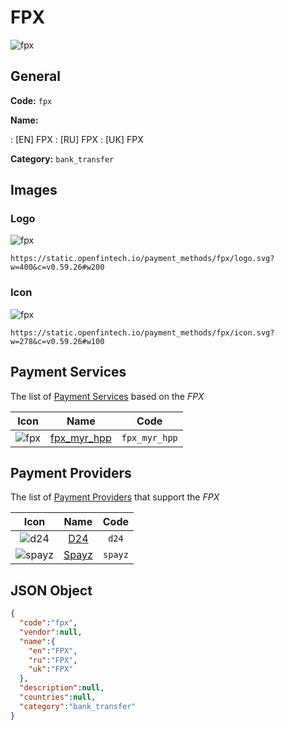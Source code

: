 
# FPX 
![fpx](https://static.openfintech.io/payment_methods/fpx/logo.svg?w=400&c=v0.59.26#w200)  

## General 
**Code:** `fpx` 
 
**Name:** 
 
:	[EN] FPX 
:	[RU] FPX 
:	[UK] FPX 
 
**Category:** `bank_transfer` 
 

## Images 

### Logo 
![fpx](https://static.openfintech.io/payment_methods/fpx/logo.svg?w=400&c=v0.59.26#w200)  

```
https://static.openfintech.io/payment_methods/fpx/logo.svg?w=400&c=v0.59.26#w200
```  

### Icon 
![fpx](https://static.openfintech.io/payment_methods/fpx/icon.svg?w=278&c=v0.59.26#w100)  

```
https://static.openfintech.io/payment_methods/fpx/icon.svg?w=278&c=v0.59.26#w100
```  

## Payment Services 
 
The list of [Payment Services](/payment-services/) based on the _FPX_ 

|Icon|Name|Code| 
|:---:|:---:|:---:| 
|![fpx](https://static.openfintech.io/payment_methods/fpx/icon.svg?w=278&c=v0.59.26#w100) |[fpx_myr_hpp](/payment-services/fpx_myr_hpp/)|`fpx_myr_hpp`| 
 

## Payment Providers 
 
The list of [Payment Providers](/payment-providers/) that support the _FPX_ 

|Icon|Name|Code| 
|:---:|:---:|:---:| 
|![d24](https://static.openfintech.io/payment_providers/d24/icon.svg?w=278&c=v0.59.26#w100) |[D24](/payment-providers/d24/)|`d24`| 
|![spayz](https://static.openfintech.io/payment_providers/spayz/icon.svg?w=278&c=v0.59.26#w100) |[Spayz](/payment-providers/spayz/)|`spayz`| 
 

## JSON Object 

```json
{
  "code":"fpx",
  "vendor":null,
  "name":{
    "en":"FPX",
    "ru":"FPX",
    "uk":"FPX"
  },
  "description":null,
  "countries":null,
  "category":"bank_transfer"
}
```  
